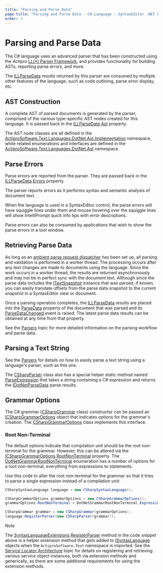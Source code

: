 ```yaml
---
title: "Parsing and Parse Data"
page-title: "Parsing and Parse Data - C# Language - SyntaxEditor .NET Languages Add-on"
order: 3
---
```

# Parsing and Parse Data

The C# language uses an advanced parser that has been constructed using the Actipro [LL(*) Parser Framework](../../ll-parser-framework/index.md), and provides functionality for building ASTs, reporting parse errors, and more.

The [ILLParseData](xref:ActiproSoftware.Text.Parsing.LLParser.ILLParseData) results returned by this parser are consumed by multiple other features of the language, such as code outlining, parse error display, etc.

## AST Construction

A complete AST of parsed documents is generated by the parser, comprised of the various type-specific AST nodes created for this language.  It is passed back in the [ILLParseData](xref:ActiproSoftware.Text.Parsing.LLParser.ILLParseData).[Ast](xref:ActiproSoftware.Text.Parsing.LLParser.ILLParseData.Ast) property.

The AST node classes are all defined in the [ActiproSoftware.Text.Languages.DotNet.Ast.Implementation](xref:ActiproSoftware.Text.Languages.DotNet.Ast.Implementation) namespace, while related enumerations and interfaces are defined in the [ActiproSoftware.Text.Languages.DotNet.Ast](xref:ActiproSoftware.Text.Languages.DotNet.Ast) namespace.

## Parse Errors

Parse errors are reported from the parser.  They are passed back in the [ILLParseData](xref:ActiproSoftware.Text.Parsing.LLParser.ILLParseData).[Errors](xref:ActiproSoftware.Text.Parsing.IParseErrorProvider.Errors) property.

The parser reports errors as it performs syntax and semantic analysis of document text.

When the language is used in a SyntaxEditor control, the parse errors will have squiggle lines under them and mouse hovering over the squiggle lines will show IntelliPrompt quick info tips with error descriptions.

Parse errors can also be consumed by applications that wish to show the parse errors in a tool window.

## Retrieving Parse Data

As long as an [ambient parse request dispatcher](../../text-parsing/parsing/parse-requests-and-dispatchers.md) has been set up, all parsing and validation is performed in a worker thread.  The processing occurs after any text changes are made to documents using the language.  Since the work occurs in a worker thread, the results are returned asynchronously and may not be in perfect sync with the document text.  Although since the parse data includes the [ITextSnapshot](xref:ActiproSoftware.Text.ITextSnapshot) instance that was parsed, if known, you can easily translate offsets from the parse data snapshot to the current snapshot in a SyntaxEditor view or document.

Once a parsing operation completes, the [ILLParseData](xref:ActiproSoftware.Text.Parsing.LLParser.ILLParseData) results are placed into the [ParseData](xref:ActiproSoftware.Text.ICodeDocument.ParseData) property of the document that was parsed and its [ParseDataChanged](xref:ActiproSoftware.Text.ICodeDocument.ParseDataChanged) event is raised.  The latest parse data results can be obtained at any time from that property.

See the [Parsers](../../text-parsing/parsing/parsers.md) topic for more detailed information on the parsing workflow and parse data.

## Parsing a Text String

See the [Parsers](../../text-parsing/parsing/parsers.md) for details on how to easily parse a text string using a language's parser, such as this one.

The [CSharpParser](xref:ActiproSoftware.Text.Languages.CSharp.Implementation.CSharpParser) class also has a special helper static method named [ParseExpression](xref:ActiproSoftware.Text.Languages.CSharp.Implementation.CSharpParser.ParseExpression*) that takes a string containing a C# expression and returns the [IDotNetParseData](xref:ActiproSoftware.Text.Languages.DotNet.IDotNetParseData) parse results.

## Grammar Options

The C# grammar ([CSharpGrammar](xref:ActiproSoftware.Text.Languages.CSharp.Implementation.CSharpGrammar) class) constructor can be passed an [ICSharpGrammarOptions](xref:ActiproSoftware.Text.Languages.CSharp.ICSharpGrammarOptions) object that indicates options for the grammar's creation.  The [CSharpGrammarOptions](xref:ActiproSoftware.Text.Languages.CSharp.Implementation.CSharpGrammarOptions) class implements this interface.

### Root Non-Terminal

The default options indicate that compilation unit should be the root non-terminal for the grammar.  However, this can be altered via the [ICSharpGrammarOptions](xref:ActiproSoftware.Text.Languages.CSharp.ICSharpGrammarOptions).[RootNonTerminal](xref:ActiproSoftware.Text.Languages.CSharp.ICSharpGrammarOptions.RootNonTerminal) property.  The [DotNetGrammarRootNonTerminal](xref:ActiproSoftware.Text.Languages.DotNet.DotNetGrammarRootNonTerminal) enumeration has a number of options for a root non-terminal, everything from expressions to statements.

Use this code to alter the root non-terminal for the grammar so that it tries to parse a single expression instead of a compilation unit:

```csharp
CSharpSyntaxLanguage language = new CSharpSyntaxLanguage();

CSharpGrammarOptions grammarOptions = new CSharpGrammarOptions();
grammarOptions.RootNonTerminal = DotNetGrammarRootNonTerminal.Expression;

CSharpGrammar grammar = new CSharpGrammar(grammarOptions);
language.RegisterParser(new CSharpParser(grammar));
```

> [!NOTE]
> The [SyntaxLanguageExtensions](xref:ActiproSoftware.Text.SyntaxLanguageExtensions).[RegisterParser](xref:ActiproSoftware.Text.SyntaxLanguageExtensions.RegisterParser*) method in the code snippet above is a helper extension method that gets added to [ISyntaxLanguage](xref:ActiproSoftware.Text.ISyntaxLanguage) objects when the `ActiproSoftware.Text` namespace is imported.  See the [Service Locator Architecture](../../language-creation/service-locator-architecture.md) topic for details on registering and retrieving various service object instances, both via extension methods and generically, as there are some additional requirements for using the extension methods.

